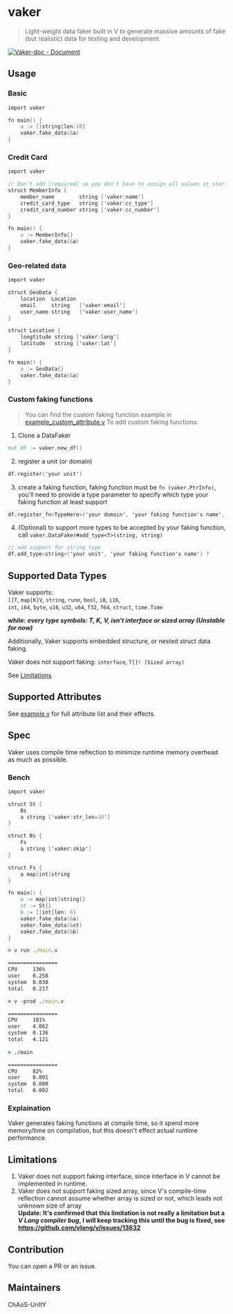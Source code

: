 # vaker
> Light-weight data faker built in V to generate massive amounts of fake (but realistic) data for testing and development.

[![Vaker-doc - Document](https://img.shields.io/badge/_Vaker--doc-Document-2ea44f?logo=V)](https://chaosunity.github.io/Vaker-doc/)

## Usage

### Basic
```v
import vaker

fn main() {
    a := []string{len:10}
    vaker.fake_data(&a)
}
```

### Credit Card
```v
import vaker

// Don't add [required] so you don't have to assign all values at start
struct MemberInfo {
	member_name        string ['vaker:name']
	credit_card_type   string ['vaker:cc_type']
	credit_card_number string ['vaker:cc_number']
}

fn main() {
	a := MemberInfo{}
	vaker.fake_data(&a)
}
```

### Geo-related data
```v
import vaker

struct GeoData {
	location  Location
	email	  string   ['vaker:email']
	user_name string   ['vaker:user_name']
}

struct Location {
	longtitude string ['vaker:long']
	latitude   string ['vaker:lat']
}

fn main() {
	a := GeoData{}
	vaker.fake_data(&a)
}
```

### Custom faking functions
> You can find the custom faking function example in [example_custom_attribute.v](/example_custom_attribute.v)
To add custom faking functions:

1. Clone a DataFaker
```v
mut df := vaker.new_df()
```

2. register a unit (or domain)
```v
df.register('your unit')
```

3. create a faking function, faking function must be `fn (vaker.PtrInfo)`, you'll need to provide a type parameter to specify which type your faking function at least support
```v
df.register_fn<TypeHere>('your domain', 'your faking function's name', faking_function_ptr) ?
```

4. (Optional) to support more types to be accepted by your faking function, call `vaker.DataFaker#add_type<T>(string, string)`
```v
// add support for string type
df.add_type<string>('your unit', 'your faking function's name') ?
```

## Supported Data Types

Vaker supports:  
`[]T`, `map[K]V`, `string`, `rune`, `bool`, `i8`, `i16`,  
`int`, `i64`, `byte`, `u16`, `u32`, `u64`, `f32`, `f64`, `struct`, `time.Time`

**while:**
***every type symbols: T, K, V, isn't interface or sized array (Unstable for now)***

Additionally, Vaker supports embedded structure, or nested struct data faking.

Vaker does not support faking:
`interface`, `T[]! (Sized array)`

See [Limitations](#limitations)

## Supported Attributes

See [example.v](./example.v) for full attribute list and their effects.

## Spec

Vaker uses compile time reflection to minimize runtime memory overhead as much as possible.

### Bench

```v
import vaker

struct St {
	Bs
	a string ['vaker:str_len=10']
}

struct Bs {
	Fs
	a string ['vaker:skip']
}

struct Fs {
	a map[int]string
}

fn main() {
	a := map[int]string{}
	st := St{}
	b := []int{len: 6}
	vaker.fake_data(&a)
	vaker.fake_data(&st)
	vaker.fake_data(&b)
}
```

```cmd
> v run ./main.v

================
CPU     136%
user    0.258
system  0.038
total   0.217
```

```cmd
> v -prod ./main.v

================
CPU     101%
user    4.062
system  0.136
total   4.121
     
> ./main

================
CPU     82%
user    0.001
system  0.000
total   0.002
```

### Explaination

Vaker generates faking functions at compile time, so it spend more memory/time on compilation, but this doesn't effect actual runtime performance.

## Limitations

1. Vaker does not support faking interface, since interface in V cannot be implemented in runtime.
2. Vaker does not support faking sized array, since V's compile-time reflection cannot assume whether array is sized or not, which leads not unknown size of array <br/> <b> Update: It's confirmed that this limitation is not really a **limitation** but a  *V Lang compiler bug*, I will keep tracking this until the bug is fixed, see https://github.com/vlang/v/issues/13632 </b>

## Contribution

You can open a PR or an issue.

## Maintainers

ChAoS-UnItY
